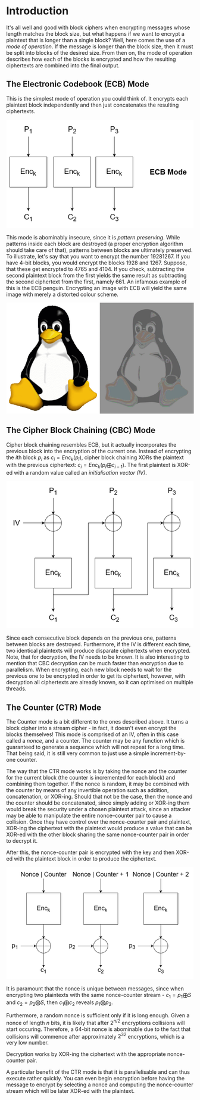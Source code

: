 # Introduction
It's all well and good with block ciphers when encrypting messages whose length matches the block size, but what happens if we want to encrypt a plaintext that is longer than a single block? Well, here comes the use of a *mode of operation*. If the message is longer than the block size, then it must be split into blocks of the desired size. From then on, the mode of operation describes how each of the blocks is encrypted and how the resulting ciphertexts are combined into the final output.

## The Electronic Codebook (ECB) Mode
This is the simplest mode of operation you could think of. It encrypts each plaintext block independently and then just concatenates the resulting ciphertexts. 

![](../Resources/Images/Block_Cipher_ECB_Encrypt.png)

This mode is abominably insecure, since it is *pattern preserving*. While patterns inside each block are destroyed (a proper encryption algorithm should take care of that), patterns between blocks are ultimately preserved. To illustrate, let's say that you want to encrypt the number 19281267. If you have 4-bit blocks, you would encrypt the blocks 1928 and 1267. Suppose, that these get encrypted to 4765 and 4104. If you check, subtracting the second plaintext block from the first yields the same result as subtracting the second ciphertext from the first, namely 661. An infamous example of this is the ECB penguin. Encrypting an image with ECB will yield the same image with merely a distorted colour scheme.

![](../Resources/Images/Block_Cipher_ECB_Penguin.png)

## The Cipher Block Chaining (CBC) Mode
Cipher block chaining resembles ECB, but it actually incorporates the previous block into the encryption of the current one. Instead of encrypting the $i$th block $p_i$ as $c_i = Enc_k(p_i)$, cipher block chaining XORs the plaintext with the previous ciphertext: $c_i = Enc_k(p_i \bigoplus c_{i-1})$. The first plaintext is XOR-ed with a random value called an *initialisation vector (IV)*.

![](../Resources/Images/Block_Cipher_CBC_Encrypt.png)

Since each consecutive block depends on the previous one, patterns between blocks are destroyed. Furthermore, if the IV is different each time, two identical plaintexts will produce disparate ciphertexts when encrypted. Note, that for decryption, the IV needs to be known. It is also interesting to mention that CBC decryption can be much faster than encryption due to parallelism. When encrypting, each new block needs to wait for the previous one to be encrypted in order to get its ciphertext, however, with decryption all ciphertexts are already known, so it can optimised on multiple threads.

## The Counter (CTR) Mode
The Counter mode is a bit different to the ones described above. It turns a block cipher into a stream cipher - in fact, it doesn't even encrypt the blocks themselves! 
This mode is comprised of an IV, often in this case called a *nonce*, and a counter. The counter may be any function which is guaranteed to generate a sequence which will not repeat for a long time. That being said, it is still very common to just use a simple increment-by-one counter. 

The way that the CTR mode works is by taking the nonce and the counter for the current block (the counter is incremented for each block) and combining them together. If the nonce is random, it may be combined with the counter by means of any invertible operation such as addition, concatenation, or XOR-ing. Should that not be the case, then the nonce and the counter should be concatenated, since simply adding or XOR-ing them would break the security under a chosen plaintext attack, since an attacker may be able to manipulate the entire nonce–counter pair to cause a collision. Once they have control over the nonce-counter pair and plaintext, XOR-ing the ciphertext with the plaintext would produce a value that can be XOR-ed with the other block sharing the same nonce-counter pair in order to decrypt it.

After this, the nonce-counter pair is encrypted with the key and then XOR-ed with the plaintext block in order to produce the ciphertext.

![](../Resources/Images/Block_Cipher_CTR_encrypt.png)

It is paramount that the nonce is unique between messages, since when encrypting two plaintexts with the same nonce-counter stream - $c_1 = p_1 \bigoplus S$ and $c_2 = p_2 \bigoplus S$, then $c_1 \bigoplus c_2$ reveals $p_1 \bigoplus p_2$.

Furthermore, a random nonce is sufficient only if it is long enough. Given a nonce of length $n$ bits, it is likely that after $2^{n/2}$ encryptions collisions will start occuring. Therefore, a 64-bit nonce is abominable due to the fact that collisions will commence after approximately $2^{32}$ encryptions, which is a very low number. 

Decryption works by XOR-ing the ciphertext with the appropriate nonce-counter pair.

A particular benefit of the CTR mode is that it is parallelisable and can thus execute rather quickly. You can even begin encryption before having the message to encrypt by selecting a nonce and computing the nonce-counter stream which will be later XOR-ed with the plaintext.